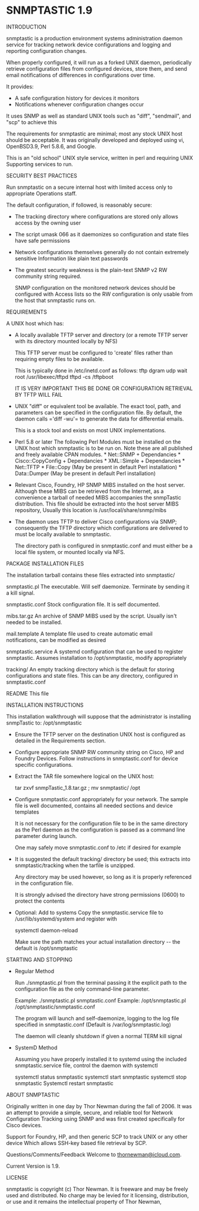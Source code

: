 # SNMPTASTIC 1.9


INTRODUCTION

snmptastic is a production environment systems administration daemon service for 
tracking network device configurations and logging and reporting configuration 
changes.

When properly configured, it will run as a forked UNIX daemon, periodically retrieve
configuration files from configured devices, store them, and send email 
notifications of differences in configurations over time.

It provides:
* A safe configuration history for devices it monitors
* Notifications whenever configuration changes occur

It uses SNMP as well as standard UNIX tools such as "diff", "sendmail", and "scp" to achieve this 

The requirements for snmptastic are minimal; most any stock UNIX host should be 
acceptable. It was originally developed and deployed using vi, OpenBSD3.9, Perl
5.8.6, and Google.

This is an "old school" UNIX style service, written in perl and requiring UNIX 
Supporting services to run. 


SECURITY BEST PRACTICES


Run snmptastic on a secure internal host with limited access only to appropriate
Operations staff.

The default configuration, if followed, is reasonably secure:

*  The tracking directory where configurations are stored only allows access by the 
   owning user
*  The script umask 066 as it daemonizes so configuration and state files have
   safe permissions
*  Network configurations themselves generally do not contain extremely sensitive
   Information like plain text passwords

*  The greatest security weakness is the plain-text SNMP v2 RW community string 
   required.  

   SNMP configuration on the monitored network devices should be configured with
   Access lists so the RW configuration is only usable from the host that
   snmptastic runs on.


REQUIREMENTS


A UNIX host which has:
* A locally available TFTP server and directory (or a remote TFTP server with its 
  directory mounted locally by NFS)
  
  This TFTP server must be configured to 'create' files rather than requiring empty 
  files to be available. 

  This is typically done in /etc/inetd.conf as follows:
  tftp dgram udp wait root /usr/libexec/tftpd tftpd -cs /tftpboot

  IT IS VERY IMPORTANT THIS BE DONE OR CONFIGURATION RETRIEVAL BY TFTP WILL FAIL

* UNIX "diff" or equivalent tool be available. 
  The exact tool, path, and parameters can be specified in the configuration file. 
  By default, the daemon calls ='diff -wu'= to generate the data for differential 
  emails. 
  
  This is a stock tool and exists on most UNIX implementations.

* Perl 5.8 or later
  The following Perl Modules must be installed on the UNIX host which snmptastic is 
  to be run on. Note these are all published and freely available CPAN modules.
         * Net::SNMP + Dependancies
         * Cisco::CopyConfig + Dependancies
         * XML::Simple + Dependancies
         * Net::TFTP
         * File::Copy (May be present in default Perl installation)
         * Data::Dumper (May be present in default Perl installation)
         
* Relevant Cisco, Foundry, HP SNMP MIBS installed on the host server. Although these 
  MIBS can be retrieved from the Internet, as a convenience a tarball of needed MIBS 
  accompanies the snmpTastic distribution. This file should be extracted into the 
  host server MIBS repository, Usually this location is /usr/local/share/snmp/mibs

* The daemon uses TFTP to deliver Cisco configurations via SNMP; consequently the 
  TFTP directory which configurations are delivered to must be locally available to 
  snmptastic.
  
  The directory path is configured in snmptastic.conf and must either be a local 
  file system, or mounted locally via NFS.


PACKAGE INSTALLATION FILES

The installation tarball contains these files extracted into snmptastic/

snmptastic.pl		The executable. Will self daemonize. Terminate by sending 
                          it a kill signal. 

snmptastic.conf		Stock configuration file. It is self documented.

mibs.tar.gz		An archive of SNMP MIBS used by the script. Usually isn't 
                         needed to be installed.

mail.template		A template file used to create automatic email  
                         notifications, can be modified as desired

snmptastic.service	A systemd configuration that can be used to register 
                         snmptastic. Assumes installation to /opt/snmptastic, modify 
                         appropriately	

tracking/		An empty tracking directory which is the default for 
                         storing configurations and state files. This can be any 
                         directory, configured in snmptastic.conf

README			This file
		

INSTALLATION INSTRUCTIONS

This installation walkthrough will suppose that the administrator is installing 
snmpTastic to: /opt/snmptastic

* Ensure the TFTP server on the destination UNIX host is configured as detailed in 
  the Requirements section.

* Configure appropriate SNMP RW community string on Cisco, HP and Foundry Devices.
  Follow instructions in snmptastic.conf for device specific configurations. 

* Extract the TAR file somewhere logical on the UNIX host:

  tar zxvf snmpTastic_1.8.tar.gz ; mv snmptastic/ /opt
   
* Configure snmptastic.conf appropriately for your network. The sample file is well 
  documented, contains all needed sections and device templates
  
  It is not necessary for the configuration file to be in the same directory as the 
  Perl daemon as the configuration is passed as a command line parameter during 
  launch. 
  
  One may safely move  snmptastic.conf to /etc if desired for example

* It is suggested the default tracking/ directory be used; this extracts into 
  snmptastic/tracking when the tarfile is unzipped. 
  
  Any directory may be used however, so long as it is properly referenced in the 
  configuration file.
  
  It is strongly advised the directory have strong permissions (0600) to protect the 
  contents

* Optional: Add to systems
  Copy the snmptastic.service file to /usr/lib/systemd/system and register with 
  
  systemctl daemon-reload
  
  Make sure the path matches your actual installation directory -- the default is 
  /opt/snmptastic


STARTING AND STOPPING



* Regular Method 

  Run ./snmptastic.pl from the terminal passing it the explicit path to the 
  configuration file as the only command-line parameter.
  
  Example: ./snmptastic.pl snmptastic.conf
  Example: /opt/snmptastic.pl /opt/snmptastic/snmptastic.conf

  The program will launch and self-daemonize, logging to the log file specified in 
  snmptastic.conf (Default is /var/log/snmptastic.log)

  The daemon will cleanly shutdown if given a normal TERM kill signal

* SystemD Method

  Assuming you have properly installed it to systemd using the included 
  snmptastic.service file, control the daemon with systemctl

  systemctl status snmptastic
  systemctl start snmptastic
  systemctl stop snmptastic
  Systemctl restart snmptastic

 

ABOUT SNMPTASTIC


Originally written in one day by Thor Newman during the fall of 2006. It was an 
attempt to provide a simple, secure, and reliable tool for Network Configuration 
Tracking using SNMP and was first created specifically for Cisco devices. 

Support for Foundry, HP, and then generic SCP to track UNIX or any other device
Which allows SSH-key based file retrieval by SCP.

Questions/Comments/Feedback Welcome to thornewman@icloud.com.

Current Version is 1.9.

LICENSE


snmptastic is copyright (c) Thor Newman. It is freeware and may be freely used and 
distributed. No charge may be levied for it licensing, distribution, or use and it 
remains the intellectual property of Thor Newman,
